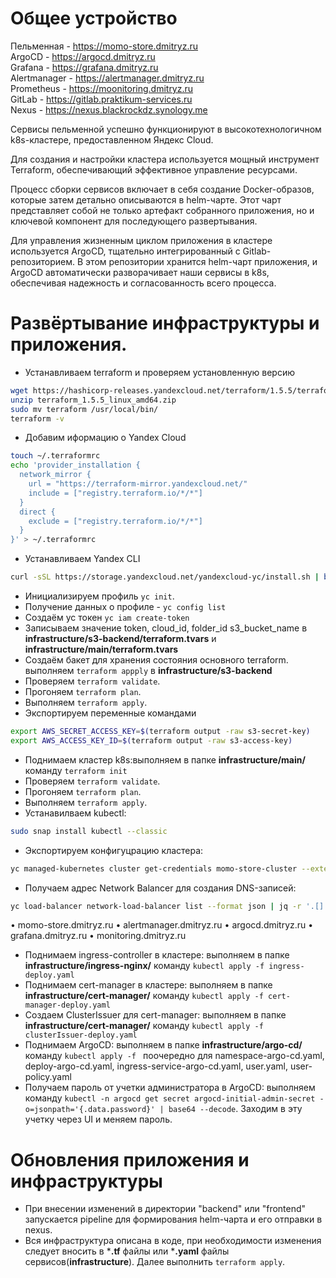 # Общее устройство

Пельменная - https://momo-store.dmitryz.ru <br>
ArgoCD - https://argocd.dmitryz.ru <br>
Grafana - https://grafana.dmitryz.ru <br>
Alertmanager - https://alertmanager.dmitryz.ru <br>
Prometheus - https://moonitoring.dmitryz.ru <br>
GitLab - https://gitlab.praktikum-services.ru<br>
Nexus - https://nexus.blackrockdz.synology.me<br>

Сервисы пельменной успешно функционируют в высокотехнологичном k8s-кластере, предоставленном Яндекс Cloud.

Для создания и настройки кластера используется мощный инструмент Terraform, обеспечивающий эффективное управление ресурсами.

Процесс сборки сервисов включает в себя создание Docker-образов, которые затем детально описываются в helm-чарте. Этот чарт представляет собой не только артефакт собранного приложения, но и ключевой компонент для последующего развертывания.

Для управления жизненным циклом приложения в кластере используется ArgoCD, тщательно интегрированный с Gitlab-репозиторием. В этом репозитории хранится helm-чарт приложения, и ArgoCD автоматически разворачивает наши сервисы в k8s, обеспечивая надежность и согласованность всего процесса.

# Развёртывание инфраструктуры и приложения.

- Устанавливаем terraform и проверяем установленную версию
```bash
wget https://hashicorp-releases.yandexcloud.net/terraform/1.5.5/terraform_1.5.5_linux_amd64.zip
unzip terraform_1.5.5_linux_amd64.zip
sudo mv terraform /usr/local/bin/
terraform -v
```
- Добавим иформацию о Yandex Cloud

```bash
touch ~/.terraformrc
echo 'provider_installation {
  network_mirror {
    url = "https://terraform-mirror.yandexcloud.net/"
    include = ["registry.terraform.io/*/*"]
  }
  direct {
    exclude = ["registry.terraform.io/*/*"]
  }
}' > ~/.terraformrc
```
- Устанавливаем Yandex CLI
```bash
curl -sSL https://storage.yandexcloud.net/yandexcloud-yc/install.sh | bash
```
- Инициализируем профиль ``yc init``. 
- Получение данных о профиле - `yc config list`
- Создаём yc токен `yc iam create-token`
- Записываем значение token, cloud_id, folder_id s3_bucket_name в **infrastructure/s3-backend/terraform.tvars** и **infrastructure/main/terraform.tvars**
- Создаём бакет для хранения состояния основного terraform. выполняем `terraform appply` в **infrastructure/s3-backend**
- Проверяем `terraform validate`.
- Прогоняем `terraform plan`.
- Выполняем `terraform apply`.
- Экспортируем переменные командами
```bash
export AWS_SECRET_ACCESS_KEY=$(terraform output -raw s3-secret-key)
export AWS_ACCESS_KEY_ID=$(terraform output -raw s3-access-key)
```
- Поднимаем кластер k8s:выполняем в папке **infrastructure/main/** команду ``terraform init``
- Проверяем `terraform validate`.
- Прогоняем `terraform plan`.
- Выполняем `terraform apply`.
- Устанавилваем kubectl:
```bash 
sudo snap install kubectl --classic
```
- Экспортируем конфигуцрацию кластера:
```bash
yc managed-kubernetes cluster get-credentials momo-store-cluster --external
```
- Получаем адрес Network Balancer для создания DNS-записей:
```bash
yc load-balancer network-load-balancer list --format json | jq -r '.[].id' | xargs -I {} yc load-balancer network-load-balancer get {} --format json | jq -r '.listeners'
```
•	momo-store.dmitryz.ru
•	alertmanager.dmitryz.ru
•	argocd.dmitryz.ru
•	grafana.dmitryz.ru
•	monitoring.dmitryz.ru




- Поднимаем ingress-controller в кластере: выполняем в папке **infrastructure/ingress-nginx/** команду ``kubectl apply -f ingress-deploy.yaml``
- Поднимаем cert-manager в кластере: выполняем в папке **infrastructure/cert-manager/** команду ``kubectl apply -f cert-manager-deploy.yaml``
- Создаем ClusterIssuer для cert-manager: выполняем в папке **infrastructure/cert-manager/** команду ``kubectl apply -f clusterIssuer-deploy.yaml``
- Поднимаем ArgoCD: выполняем в папке **infrastructure/argo-cd/** команду ``kubectl apply -f `` поочередно для namespace-argo-cd.yaml, deploy-argo-cd.yaml, ingress-service-argo-cd.yaml, user.yaml, user-policy.yaml
- Получаем пароль от учетки администратора в ArgoCD: выполняем команду ``kubectl -n argocd get secret argocd-initial-admin-secret -o=jsonpath='{.data.password}' | base64 --decode``. Заходим в эту учетку через UI и меняем пароль.




# Обновления приложения и инфраструктуры
- При внесении изменений в директории "backend" или "frontend" запускается pipeline для формирования helm-чарта и его отправки в nexus.
- Вся инфраструктура описана в коде, при необходимости изменения следует вносить в ***.tf** файлы или ***.yaml** файлы сервисов(**infrastructure**). Далее выполнить ``terraform apply``.